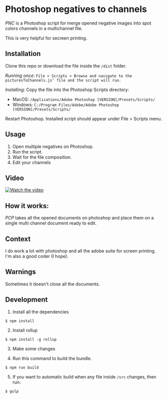 # Photoshop negatives to channels

*PNC* is a Photoshop script for merge opened negative images into spot colors channels in a multichannel file.  

This is very helpful for secreen printing.

## Installation

Clone this repo or download the file inside the `/dist` folder.

*Running once*: `File > Scripts > Browse and navigate to the picturesToChannels.js’ file and the script will run.`

*Installing*: Copy the file into the Photoshop Scripts directory:
  - MacOS: `/Applications/Adobe Photoshop [VERSION]/Presets/Scripts/`
  - Windows: `C:/Program Files/Adobe/Adobe Photoshop [VERSION]/Presets/Scripts/`

Restart Photoshop. Installed script should appear under File > Scripts menu.

## Usage

1. Open multiple negatives on Photoshop.
2. Run the script.
3. Wait for the file composition.
3. Edit your channels

## Video

[![Watch the video](https://imgur.com/a/jMpH0GV.jpg)](https://imgur.com/AqNBPJT.mp4)

## How it works:

*PCP* takes all the opened documents on photoshop and place them on a single multi channel document ready to edit.

## Context

I do work a lot with photoshop and all the adobe suite for screen printing. I'm also a good coder (I hope).

## Warnings

Sometimes it doesn't close all the documents.

## Development

1. Install all the dependencies

`$ npm install`

2. Install rollup

`$ npm install -g rollup`

3. Make some changes

4. Run this command to build the bundle.

 `$ npm run build`

5. If you want to automatic build when any file inside `/src` changes, then run:

`$ gulp`